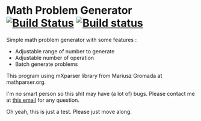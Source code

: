 # Math Problem Generator [![Build Status](https://travis-ci.org/RoganMatrivski/Math-Problem-Generator.png?branch=master)](https://travis-ci.org/RoganMatrivski/Math-Problem-Generator.png) [![Build status](https://ci.appveyor.com/api/projects/status/r7ta93afbn4x0pps?svg=true)](https://ci.appveyor.com/project/RoganMatrivski/math-problem-generator)

Simple math problem generator with some features : 

* Adjustable range of number to generate
* Adjustable number of operation
* Batch generate problems

This program using mXparser library from Mariusz Gromada at mathparser.org.

I'm no smart person so this shit may have (a lot of) bugs. Please contact me at [this email](mailto:robinmauritzrm@gmail.com) for any question.

Oh yeah, this is just a test. Please just move along.